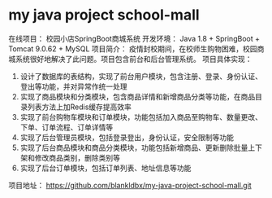 # my java project school-mall

在线项目： 校园小店SpringBoot商城系统
开发环境： Java 1.8 + SpringBoot + Tomcat 9.0.62 + MySQL
项目简介： 疫情封校期间，在校师生购物困难，校园商城系统很好地解决了此问题。项目包含前台和后台管理系统。
项目具体实现：
1. 设计了数据库的表结构，实现了前台用户模块，包含注册、登录、身份认证、登出等功能，并对异常作统一处理
2. 实现了商品模块和分类模块，包含商品详情和新增商品分类等功能，在商品目录列表方法上加Redis缓存提高效率
3. 实现了前台购物车模块和订单模块，功能包括加入商品至购物车、数量更改、下单、订单流程、订单详情等
4. 实现了后台管理员模块，包括登录登出，身份认证，安全限制等功能
5. 实现了后台商品模块和商品分类模块，功能包括新增商品、更新删除批量上下架和修改商品类别，删除类别等
6. 实现了后台订单模块，包括订单列表、地址信息等功能

项目地址： https://github.com/blankldbx/my-java-project-school-mall.git
